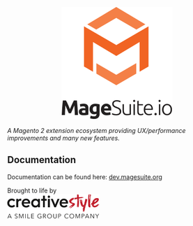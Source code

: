 <p align="center">
    <picture>
      <source media="(prefers-color-scheme: dark)" srcset="./images/magesuite_logo_dark.png">
      <img src="./images/magesuite_logo_light.png">
    </picture>
</p>

_A Magento 2 extension ecosystem providing UX/performance improvements and many new features._

## Documentation
Documentation can be found here: [dev.magesuite.org](http://dev.magesuite.org/)

Brought to life by<br/>
<a href="https://creativestyle.de">
    <picture>
      <source media="(prefers-color-scheme: dark)" srcset="./images/cs_logo_dark.png">
      <img src="./images/cs_logo_light.png" width="211px">
    </picture>
</a>
